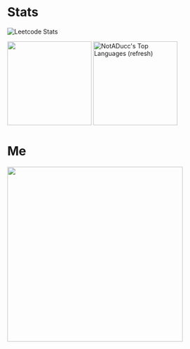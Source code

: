 # Stats

![Leetcode Stats](https://leetcard.jacoblin.cool/Gwilom)

<picture>
  <source
    srcset="https://github-readme-streak-stats.herokuapp.com?user=notaducc&theme=omni&border=404040&background=101010&card_width=465&number_format#gh-dark-mode-only"
  />
  <source
    srcset="https://github-readme-streak-stats.herokuapp.com?user=notaducc&theme=ayu-light&border=e2e2e2&background=ffffff&card_width=465#gh-light-mode-only"
  />
  <img src="https://github-readme-stats.vercel.app/api?username=notaducc&show_icons=true" height="192px"/>
</picture>
<a href="https://github-readme-stats.vercel.app/api/top-langs/?username=notaducc&hide=jupyter%20notebook,css&size_weight=0.5&langs_count=8&count_weight=0.5&layout=compact&theme=omni&border_color=404040&bg_color=101010&number_format#gh-dark-mode-only"><img alt="NotADucc's Top Languages (refresh)" src="https://github-readme-stats.vercel.app/api/top-langs/?username=notaducc&hide=jupyter%20notebook,css&size_weight=0.5&langs_count=8&count_weight=0.5&layout=compact&theme=omni&border_color=404040&bg_color=101010&number_format#gh-dark-mode-only" height="192px"/></a>



# Me
<img src="https://i.imgur.com/qXyjT2u.jpg" width="400">
